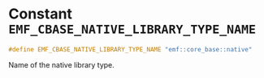 # Constant `EMF_CBASE_NATIVE_LIBRARY_TYPE_NAME`

```c
#define EMF_CBASE_NATIVE_LIBRARY_TYPE_NAME "emf::core_base::native"
```

Name of the native library type.
